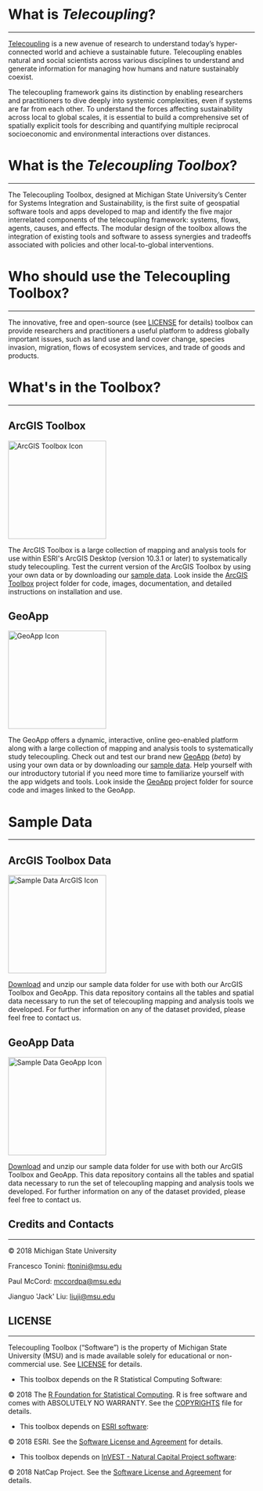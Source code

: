 # What is _Telecoupling_? 
------------------

[Telecoupling](https://telecoupling.msu.edu) is a new avenue of research to understand today’s hyper-connected world and achieve a sustainable future. Telecoupling enables natural and social scientists across various disciplines to understand and generate information for managing how humans and nature sustainably coexist.

The telecoupling framework gains its distinction by enabling researchers and practitioners to dive deeply into systemic complexities, even if systems are far from each other. To understand the forces affecting sustainability across local to global scales, it is essential to build a comprehensive set of spatially explicit tools for describing and quantifying multiple reciprocal socioeconomic and environmental interactions over distances.

# What is the _Telecoupling Toolbox_? 
------------------

The Telecoupling Toolbox, designed at Michigan State University’s Center for Systems Integration and Sustainability, is the first suite of geospatial software tools and apps developed to map and identify the five major interrelated components of the telecoupling framework: systems, flows, agents, causes, and effects. The modular design of the toolbox allows the integration of existing tools and software to assess synergies and tradeoffs associated with policies and other local-to-global interventions.

# Who should use the Telecoupling Toolbox? 
------------------

The innovative, free and open-source (see [LICENSE](LICENSE) for details) toolbox can provide researchers and practitioners a useful platform to address globally important issues, such as land use and land cover change, species invasion, migration, flows of ecosystem services, and trade of goods and products. 

# What's in the Toolbox? 
------------------

## ArcGIS Toolbox 

<a href="https://github.com/MSU-CSIS/telecoupling-toolbox/tree/master/arcgis-toolbox" target="_blank"><img src="/img/ArcGIS_Toolbox_icon.png" alt="ArcGIS Toolbox Icon" title="ArcGIS Toolbox Icon" height="200"></a>

The ArcGIS Toolbox is a large collection of mapping and analysis tools for use within ESRI's ArcGIS Desktop (version 10.3.1 or later) to systematically study telecoupling. Test the current version of the ArcGIS Toolbox by using your own data or by downloading our [sample data](https://s3.amazonaws.com/telecoupling-toolbox-sample-data/SampleData_ArcGIS_v2.0.zip). Look inside the [ArcGIS Toolbox](./arcgis-toolbox) project folder for code, images, documentation, and detailed instructions on installation and use.

## GeoApp

<a href="https://telecoupling.msu.edu/geo-app/" target="_blank"><img src="/img/chansnet_globe_bkgr.png" alt="GeoApp Icon" title="GeoApp Icon" height="200"></a>

The GeoApp offers a dynamic, interactive, online geo-enabled platform along with a large collection of mapping and analysis tools to systematically study telecoupling. Check out and test our brand new [GeoApp](https://telecoupling.msu.edu/geo-app/) (_beta_) by using your own data or by downloading our [sample data](https://s3.amazonaws.com/telecoupling-toolbox-sample-data/SampleData_GeoApp.zip). Help yourself with our introductory tutorial if you need more time to familiarize yourself with the app widgets and tools. Look inside the [GeoApp](./geo-app) project folder for source code and images linked to the GeoApp.

# Sample Data 
----------------------

## ArcGIS Toolbox Data

<img src="img/beige-folder-downloads_arcgis.png" alt="Sample Data ArcGIS Icon" title="Sample Data ArcGIS Icon" height="200" >

[Download](https://s3.amazonaws.com/telecoupling-toolbox-sample-data/SampleData_ArcGIS_v2.0.zip) and unzip our sample data folder for use with both our ArcGIS Toolbox and GeoApp. This data repository contains all the tables and spatial data necessary to run the set of telecoupling mapping and analysis tools we developed. For further information on any of the dataset provided, please feel free to contact us.

## GeoApp Data

<img src="img/beige-folder-downloads_geoapp.png" alt="Sample Data GeoApp Icon" title="Sample Data GeoApp Icon" height="200" >

[Download](https://s3.amazonaws.com/telecoupling-toolbox-sample-data/SampleData_GeoApp.zip) and unzip our sample data folder for use with both our ArcGIS Toolbox and GeoApp. This data repository contains all the tables and spatial data necessary to run the set of telecoupling mapping and analysis tools we developed. For further information on any of the dataset provided, please feel free to contact us.


## Credits and Contacts
---------------------

© 2018 Michigan State University 

Francesco Tonini: <ftonini@msu.edu>

Paul McCord: <mccordpa@msu.edu>

Jianguo 'Jack' Liu: <liuji@msu.edu>

## LICENSE
---------------------

Telecoupling Toolbox (“Software”) is the property of Michigan State University (MSU) and is made available solely for educational or non-commercial use. See [LICENSE](LICENSE) for details.


* This toolbox depends on the R Statistical Computing Software:

© 2018 The [R Foundation for Statistical Computing](https://www.r-project.org/). R is free software and comes with ABSOLUTELY NO WARRANTY. See the [COPYRIGHTS](https://github.com/wch/r-source/blob/trunk/doc/COPYRIGHTS) file for details.

* This toolbox depends on [ESRI software](www.esri.com):

© 2018 ESRI. See the [Software License and Agreement](http://www.esri.com/legal/software-license) for details.

* This toolbox depends on [InVEST - Natural Capital Project software](http://www.naturalcapitalproject.org/invest/):

© 2018 NatCap Project. See the [Software License and Agreement](https://pypi.python.org/pypi/natcap.invest/3.3.1) for details. 
